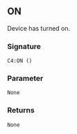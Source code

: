 ## ON

Device has turned on.


### Signature

`C4:ON ()`


### Parameter

`None`


### Returns

`None`